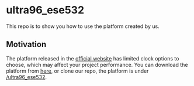 # ultra96_ese532
This repo is to show you how to use the platform created by us.

## Motivation

The platform released in the [official website]( http://ultra96.org/support/design/24166/156) has limited clock options to choose, which may affect your project performance. You can download the platform from [here](http://www.seas.upenn.edu/~ese532/fall2019/code/ultra96_ese532.tar.gz), or clone our repo, the platform is under [/ultra96_ese532](/ultra96_ese532).




























